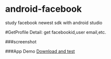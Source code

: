 # android-facebook

study  facebook newest sdk with android studio


#GetProfile
Detail: get facebookid,user email,etc.

###screenshot
<img src=""/>

###App Demo <a href="https://github.com/oliguo/android-facebook/blob/master/Getfb/app/app-release.apk">Download and test</a>


